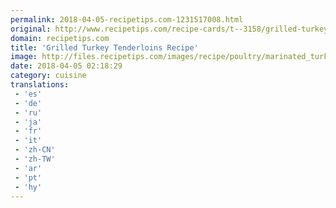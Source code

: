 ```yaml
---
permalink: 2018-04-05-recipetips.com-1231517008.html
original: http://www.recipetips.com/recipe-cards/t--3158/grilled-turkey-tenderloins.asp
domain: recipetips.com
title: 'Grilled Turkey Tenderloins Recipe'
image: http://files.recipetips.com/images/recipe/poultry/marinated_turkey_tenderloin.jpg
date: 2018-04-05 02:18:29
category: cuisine
translations: 
 - 'es'
 - 'de'
 - 'ru'
 - 'ja'
 - 'fr'
 - 'it'
 - 'zh-CN'
 - 'zh-TW'
 - 'ar'
 - 'pt'
 - 'hy'
---
```


